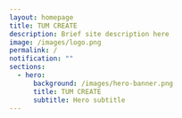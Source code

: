 ```yaml
---
layout: homepage
title: TUM CREATE
description: Brief site description here
image: /images/logo.png
permalink: /
notification: ""
sections:
  - hero:
      background: /images/hero-banner.png
      title: TUM CREATE
      subtitle: Hero subtitle
---
```

